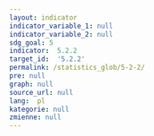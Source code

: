 ```yaml
---
layout: indicator
indicator_variable_1: null
indicator_variable_2: null
sdg_goal: 5
indicator:  5.2.2
target_id:  '5.2.2'
permalink: /statistics_glob/5-2-2/
pre: null
graph: null
source_url: null
lang:  pl
kategorie: null
zmienne: null
---
```

